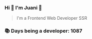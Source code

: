 ### Hi 👋 I&#39;m Juani 🦁

> I&#39;m a Frontend Web Developer SSR

### 📚 Days being a developer: 1087
